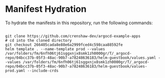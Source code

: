 
# Manifest Hydration

To hydrate the manifests in this repository, run the following commands:

```shell

git clone https://github.com/crenshaw-dev/argocd-example-apps
# cd into the cloned directory
git checkout 266405cada8e88e6a2999fced4c598caa88592fe
helm template . --name-template prod --values /var/folders/fm/6nfh06tj61sggxnjx8smk1zh0000gr/T/_argocd-repo/04bcc37b-05f3-48ac-90b7-a78248636183/helm-guestbook/values.yaml --values /var/folders/fm/6nfh06tj61sggxnjx8smk1zh0000gr/T/_argocd-repo/04bcc37b-05f3-48ac-90b7-a78248636183/helm-guestbook/values-prod.yaml --include-crds
```